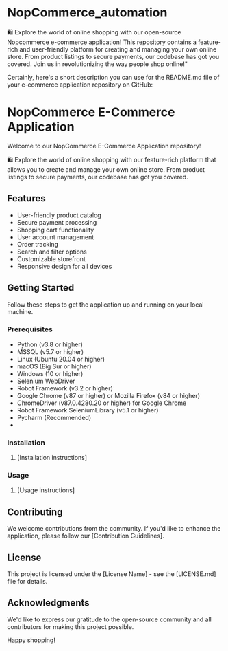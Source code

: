 # NopCommerce_automation
🛍️ Explore the world of online shopping with our open-source Nopcommerce e-commerce application! This repository contains a feature-rich and user-friendly platform for creating and managing your own online store. From product listings to secure payments, our codebase has got you covered. Join us in revolutionizing the way people shop online!"

Certainly, here's a short description you can use for the README.md file of your e-commerce application repository on GitHub:

# NopCommerce E-Commerce Application

Welcome to our NopCommerce E-Commerce Application repository! 

🛍️ Explore the world of online shopping with our feature-rich platform that allows you to create and manage your own online store. From product listings to secure payments, our codebase has got you covered. 

## Features

- User-friendly product catalog
- Secure payment processing
- Shopping cart functionality
- User account management
- Order tracking
- Search and filter options
- Customizable storefront
- Responsive design for all devices

## Getting Started

Follow these steps to get the application up and running on your local machine.

### Prerequisites
- Python (v3.8 or higher)
- MSSQL (v5.7 or higher)
- Linux (Ubuntu 20.04 or higher)
- macOS (Big Sur or higher)
- Windows (10 or higher)
- Selenium WebDriver
- Robot Framework (v3.2 or higher)
-  Google Chrome (v87 or higher) or Mozilla Firefox (v84 or higher)
-  ChromeDriver (v87.0.4280.20 or higher) for Google Chrome
-  Robot Framework SeleniumLibrary (v5.1 or higher)
-  Pycharm (Recommended)
-  
### Installation

1. [Installation instructions]

### Usage

1. [Usage instructions]

## Contributing

We welcome contributions from the community. If you'd like to enhance the application, please follow our [Contribution Guidelines].

## License

This project is licensed under the [License Name] - see the [LICENSE.md] file for details.

## Acknowledgments

We'd like to express our gratitude to the open-source community and all contributors for making this project possible.

Happy shopping!
